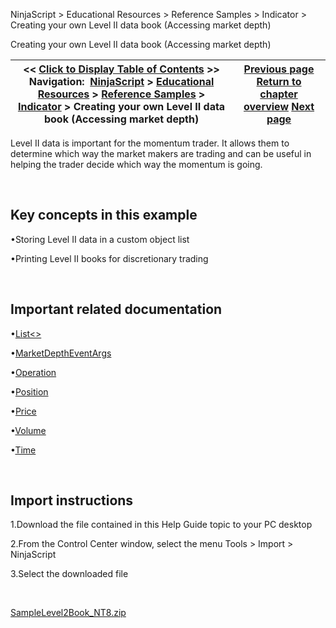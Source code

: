 ﻿


NinjaScript \> Educational Resources \> Reference Samples \> Indicator \> Creating your own Level II data book (Accessing market depth)






















Creating your own Level II data book (Accessing market depth)







| \<\< [Click to Display Table of Contents](creating_your_own_level_ii_dat.md) \>\> **Navigation:**     [NinjaScript](ninjascript.md) \> [Educational Resources](educational_resources.md) \> [Reference Samples](reference_samples.md) \> [Indicator](indicator2.md) \> Creating your own Level II data book (Accessing market depth) | [Previous page](creating_a_user-defined_parame.md) [Return to chapter overview](indicator2.md) [Next page](draw_objects.md) |
| --- | --- |











Level II data is important for the momentum trader. It allows them to determine which way the market makers are trading and can be useful in helping the trader decide which way the momentum is going.


 


## Key concepts in this example


•Storing Level II data in a custom object list

•Printing Level II books for discretionary trading

 


## Important related documentation


•[List\<\>](https://msdn.microsoft.com/en-us/library/6sh2ey19(v=vs.110).aspx)

•[MarketDepthEventArgs](marketdeptheventargs.md)

•[Operation](operations.md)

•[Position](position.md)

•[Price](price.md)

•[Volume](volume.md)

•[Time](time.md)

 


## Import instructions


1\.Download the file contained in this Help Guide topic to your PC desktop

2\.From the Control Center window, select the menu Tools \> Import \> NinjaScript

3\.Select the downloaded file

 


[SampleLevel2Book\_NT8\.zip](https://ninjatrader.com/support/helpGuides/nt8/samples/SampleLevel2Book_NT8.zip)








